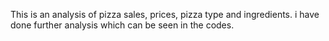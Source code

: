 This is an analysis of pizza sales, prices, pizza type and ingredients. i have done further analysis which can be seen in the codes.
